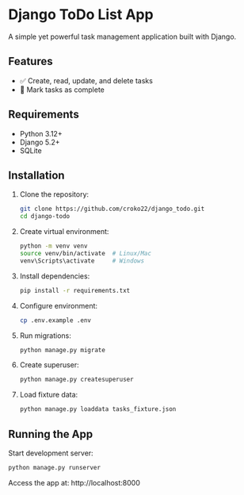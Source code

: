 # Django ToDo List App

A simple yet powerful task management application built with Django.

## Features

- ✅ Create, read, update, and delete tasks
- 📝 Mark tasks as complete

## Requirements

- Python 3.12+
- Django 5.2+
- SQLite

## Installation

1. Clone the repository:
   ```bash
   git clone https://github.com/croko22/django_todo.git
   cd django-todo
   ```

2. Create virtual environment:
   ```bash
   python -m venv venv
   source venv/bin/activate  # Linux/Mac
   venv\Scripts\activate     # Windows
   ```

3. Install dependencies:
   ```bash
   pip install -r requirements.txt
   ```

4. Configure environment:
   ```bash
   cp .env.example .env
   ```

5. Run migrations:
   ```bash
   python manage.py migrate
   ```

6. Create superuser:
   ```bash
   python manage.py createsuperuser
   ```

7. Load fixture data:
   ```bash
   python manage.py loaddata tasks_fixture.json
   ```

## Running the App

Start development server:
```bash
python manage.py runserver
```

Access the app at: http://localhost:8000